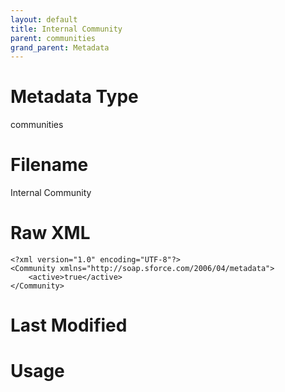 ```yaml
---
layout: default
title: Internal Community
parent: communities
grand_parent: Metadata
---
```

# Metadata Type
communities


# Filename 
Internal Community


# Raw XML
```
<?xml version="1.0" encoding="UTF-8"?>
<Community xmlns="http://soap.sforce.com/2006/04/metadata">
    <active>true</active>
</Community>
```


# Last Modified


# Usage

